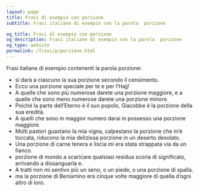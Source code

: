 ```yaml
---
layout: page
title: Frasi di esempio con porzione 
subtitle: Frasi italiane di esempio con la parola  porzione

og_title: Frasi di esempio con porzione 
og_description: Frasi italiane di esempio con la parola  porzione
og_type: website
permalink: /frasi/p/porzione.html
---
```


Frasi italiane di esempio contenenti la parola porzione:


- si darà a ciascuno la sua porzione secondo il censimento.
- Ecco una porzione speciale per te e per l’Hajj!
- A quelle che sono più numerose darete una porzione maggiore, e a quelle che sono meno numerose darete una porzione minore.
- Poiché la parte dell’Eterno è il suo popolo, Giacobbe è la porzione della sua eredità.
- A quelli che sono in maggior numero darai in possesso una porzione maggiore.
- Molti pastori guastano la mia vigna, calpestano la porzione che m’è toccata, riducono la mia deliziosa porzione in un deserto desolato.
- Una porzione di carne tenera e liscia mi era stata strappata via da un fianco.
- porzione di mondo a scaricare qualsiasi residua scoria di significato, arrivando a dissanguarla e.
- A tratti non mi sentivo più un seno, o un piede, o una porzione di spalla.
- ma la porzione di Beniamino era cinque volte maggiore di quella d’ogni altro di loro.
